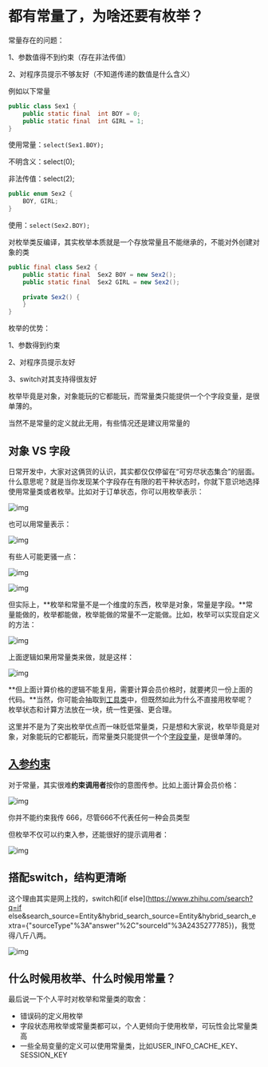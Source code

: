 # 都有常量了，为啥还要有枚举？



常量存在的问题：

1、参数值得不到约束（存在非法传值）

2、对程序员提示不够友好（不知道传递的数值是什么含义）

例如以下常量

```java
public class Sex1 {
	public static final  int BOY = 0;
	public static final  int GIRL = 1;
}
```

使用常量：`select(Sex1.BOY);`

不明含义：select(0);

非法传值：select(2);



```JAVA
public enum Sex2 {
	BOY, GIRL;
}
```

使用：`select(Sex2.BOY);`

对枚举类反编译，其实枚举本质就是一个存放常量且不能继承的，不能对外创建对象的类

```JAVA
public final class Sex2 {
	public static final  Sex2 BOY = new Sex2();
	public static final  Sex2 GIRL = new Sex2();
    
    private Sex2() {
    }
}
```

枚举的优势：

1、参数得到约束

2、对程序员提示友好

3、switch对其支持得很友好



枚举毕竟是对象，对象能玩的它都能玩，而常量类只能提供一个个字段变量，是很单薄的。

当然不是常量的定义就此无用，有些情况还是建议用常量的





## 对象 VS 字段

日常开发中，大家对这俩货的认识，其实都仅仅停留在“可穷尽状态集合”的层面。什么意思呢？就是当你发现某个字段存在有限的若干种状态时，你就下意识地选择使用常量类或者枚举。比如对于订单状态，你可以用枚举表示：

![img](./../笔记图片/v2-a62e9e429474c284834f96c3e1eba5e8_720w.png)

也可以用常量表示：

![img](./../笔记图片/v2-6c8721a0ff2205ce9773e3acf2a6f7e8_720w.webp)

有些人可能更骚一点：

![img](./../笔记图片/v2-8757cb12a53e562467f202c2394cd68a_720w.webp)

![img](./../笔记图片/v2-5f47ebf5b1050a4bc48b5f4ef065128c_720w.png)

但实际上，**枚举和常量不是一个维度的东西，枚举是对象，常量是字段。**常量能做的，枚举都能做，枚举能做的常量不一定能做。比如，枚举可以实现自定义的方法：

![img](./../笔记图片/v2-131504789d25a15f3bfaeec4c92912b1_720w.webp)

上面逻辑如果用常量类来做，就是这样：

![img](./../笔记图片/v2-228b59b008e688555d81bf281415c406_720w.webp)

**但上面计算价格的逻辑不能复用，需要计算会员价格时，就要拷贝一份上面的代码。**当然，你可能会抽取到[工具类](https://www.zhihu.com/search?q=工具类&search_source=Entity&hybrid_search_source=Entity&hybrid_search_extra={"sourceType"%3A"answer"%2C"sourceId"%3A2435277785})中，但既然如此为什么不直接用枚举呢？枚举状态和计算方法放在一块，统一性更强、更合理。

这里并不是为了突出枚举优点而一味贬低常量类，只是想和大家说，枚举毕竟是对象，对象能玩的它都能玩，而常量类只能提供一个个[字段变量](https://www.zhihu.com/search?q=字段变量&search_source=Entity&hybrid_search_source=Entity&hybrid_search_extra={"sourceType"%3A"answer"%2C"sourceId"%3A2435277785})，是很单薄的。

## [入参约束](https://www.zhihu.com/search?q=入参约束&search_source=Entity&hybrid_search_source=Entity&hybrid_search_extra={"sourceType"%3A"answer"%2C"sourceId"%3A2435277785})

对于常量，其实很难**约束调用者**按你的意图传参。比如上面计算会员价格：

![img](./../笔记图片/v2-aef042dc327ddfbaa9f8b35f5b49b3d9_720w.webp)

你并不能约束我传 666，尽管666不代表任何一种会员类型

但枚举不仅可以约束入参，还能很好的提示调用者：

![img](./../笔记图片/v2-67c9ac0a201bdab8d40d5d004b7bc003_720w.webp)



## 搭配switch，结构更清晰

这个理由其实是网上找的，switch和[if else](https://www.zhihu.com/search?q=if else&search_source=Entity&hybrid_search_source=Entity&hybrid_search_extra={"sourceType"%3A"answer"%2C"sourceId"%3A2435277785})，我觉得八斤八两。

![img](./../笔记图片/v2-f1433dced61a9c29fa8cd964dd21aa91_720w.png)



## 什么时候用枚举、什么时候用常量？

最后说一下个人平时对枚举和常量类的取舍：

- 错误码的定义用枚举
- 字段状态用枚举或常量类都可以，个人更倾向于使用枚举，可玩性会比常量类高
- 一些全局变量的定义可以使用常量类，比如USER_INFO_CACHE_KEY、SESSION_KEY